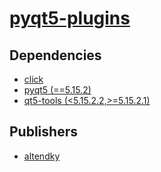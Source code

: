# [pyqt5-plugins](https://pypi.org/project/pyqt5-plugins)

## Dependencies
- [click](packages/c/click.md)
- [pyqt5 (==5.15.2)](packages/p/pyqt5.md)
- [qt5-tools (<5.15.2.2,>=5.15.2.1)](packages/q/qt5-tools.md)



## Publishers
- [altendky](https://pypi.org/user/altendky)

